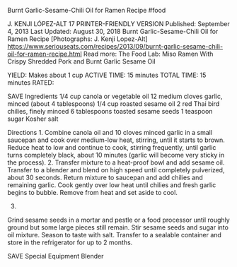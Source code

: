 Burnt Garlic-Sesame-Chili Oil for Ramen Recipe
#food 

J. KENJI LÓPEZ-ALT
17     PRINTER-FRIENDLY VERSION
Published: September 4, 2013 Last Updated: August 30, 2018
Burnt Garlic-Sesame-Chili Oil for Ramen Recipe
[Photographs: J. Kenji Lopez-Alt]
https://www.seriouseats.com/recipes/2013/09/burnt-garlic-sesame-chili-oil-for-ramen-recipe.html
Read more: The Food Lab: Miso Ramen With Crispy Shredded Pork and Burnt Garlic Sesame Oil

YIELD:
Makes about 1 cup
ACTIVE TIME:
15 minutes
TOTAL TIME:
15 minutes
RATED:
    
 SAVE
Ingredients
1/4 cup canola or vegetable oil
12 medium cloves garlic, minced (about 4 tablespoons)
1/4 cup roasted sesame oil
2 red Thai bird chilies, finely minced
6 tablespoons toasted sesame seeds
1 teaspoon sugar
Kosher salt

Directions
1.
Combine canola oil and 10 cloves minced garlic in a small saucepan and cook over medium-low heat, stirring, until it starts to brown. Reduce heat to low and continue to cook, stirring frequently, until garlic turns completely black, about 10 minutes (garlic will become very sticky in the process).
2.
Transfer mixture to a heat-proof bowl and add sesame oil. Transfer to a blender and blend on high speed until completely pulverized, about 30 seconds. Return mixture to saucepan and add chilies and remaining garlic. Cook gently over low heat until chilies and fresh garlic begins to bubble. Remove from heat and set aside to cool.

3.
Grind sesame seeds in a mortar and pestle or a food processor until roughly ground but some large pieces still remain. Stir sesame seeds and sugar into oil mixture. Season to taste with salt. Transfer to a sealable container and store in the refrigerator for up to 2 months.

 SAVE
Special Equipment
Blender